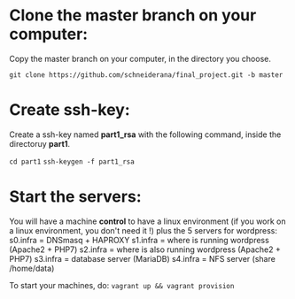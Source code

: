 # Clone the master branch on your computer:
Copy the master branch on your computer, in the directory you choose.

`git clone https://github.com/schneiderana/final_project.git -b master`

# Create ssh-key:
Create a ssh-key named **part1_rsa** with the following command, inside the directoruy **part1**.

`cd part1`
`ssh-keygen -f part1_rsa`

# Start the servers:
You will have a machine **control** to have a linux environment (if you work on a linux environment, you don't need it !) plus the 5 servers for wordpress:
s0.infra = DNSmasq + HAPROXY
s1.infra = where is running wordpress (Apache2 + PHP7)
s2.infra = where is also running wordpress (Apache2 + PHP7)
s3.infra = database server (MariaDB)
s4.infra = NFS server (share /home/data)

To start your machines, do:
`vagrant up && vagrant provision`
